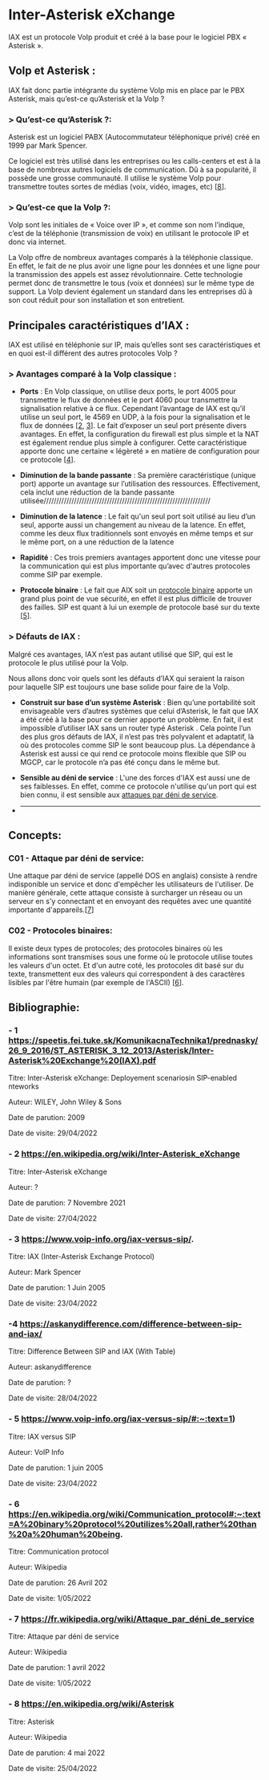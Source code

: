# Inter-Asterisk eXchange

IAX est un protocole VoIp produit et créé à la base pour le logiciel PBX « Asterisk ».

## VoIp et Asterisk :

IAX fait donc partie intégrante du système VoIp mis en place par le PBX Asterisk, mais qu’est-ce qu’Asterisk et la VoIp ?

### > Qu’est-ce qu’Asterisk ?:

Asterisk est un logiciel PABX (Autocommutateur téléphonique privé) créé en 1999 par Mark Spencer.

Ce logiciel est très utilisé dans les entreprises ou les calls-centers et est à la base de nombreux autres logiciels de communication. Dû à sa popularité, il possède une grosse communauté. Il utilise le système VoIp pour transmettre toutes sortes de médias (voix, vidéo, images, etc) [[8](https://en.wikipedia.org/wiki/Asterisk)].

### > Qu’est-ce que la VoIp ?:

VoIp sont les initiales de « Voice over IP », et comme son nom l’indique, c’est de la téléphonie (transmission de voix) en utilisant le protocole IP et donc via internet.

La VoIp offre de nombreux avantages comparés à la téléphonie classique. En effet, le fait de ne plus avoir une ligne pour les données et une ligne pour la transmission des appels est assez révolutionnaire. Cette technologie permet donc de transmettre le tous (voix et données) sur le même type de support. La VoIp devient également un standard dans les entreprises dû à son cout réduit pour son installation et son entretient.

## Principales caractéristiques d’IAX :

IAX est utilisé en téléphonie sur IP, mais qu’elles sont ses caractéristiques et en quoi est-il différent des autres protocoles VoIp ?

### > Avantages comparé à la VoIp classique :

-   **Ports** : En VoIp classique, on utilise deux ports, le port 4005 pour transmettre le flux de données et le port 4060 pour transmettre la signalisation relative à ce flux. Cependant l’avantage de IAX est qu’il utilise un seul port, le 4569 en UDP, à la fois pour la signalisation et le flux de données [[2](https://en.wikipedia.org/wiki/Inter-Asterisk_eXchange), [3](https://www.voip-info.org/iax-versus-sip/.)]. Le fait d’exposer un seul port présente divers avantages. En effet, la configuration du firewall est plus simple et la NAT est également rendue plus simple à configurer. Cette caractéristique apporte donc une certaine « légèreté » en matière de configuration pour ce protocole [[4](https://askanydifference.com/difference-between-sip-and-iax/)].

-   **Diminution de la bande passante** : Sa première caractéristique (unique port) apporte un avantage sur l’utilisation des ressources. Effectivement, cela inclut une réduction de la bande passante utilisée//////////////////////////////////////////////////////////////////

-   **Diminution de la latence** : Le fait qu'un seul port soit utilisé au lieu d’un seul, apporte aussi un changement au niveau de la latence. En effet, comme les deux flux traditionnels sont envoyés en même temps et sur le même port, on a une réduction de la latence

-   **Rapidité** : Ces trois premiers avantages apportent donc une vitesse pour la communication qui est plus importante qu’avec d'autres protocoles comme SIP par exemple.

-   **Protocole binaire** :
    Le fait que AIX soit un [protocole binaire]() apporte un grand plus point de vue sécurité, en effet il est plus difficile de trouver des failles. SIP est quant à lui un exemple de protocole basé sur du texte [[5](https://www.voip-info.org/iax-versus-sip/#:~:text=1)].

### > Défauts de IAX :

Malgré ces avantages, IAX n’est pas autant utilisé que SIP, qui est le protocole le plus utilisé pour la VoIp.

Nous allons donc voir quels sont les défauts d’IAX qui seraient la raison pour laquelle SIP est toujours une base solide pour faire de la VoIp.

-   **Construit sur base d’un système Asterisk** : Bien qu’une portabilité soit envisageable vers d’autres systèmes que celui d’Asterisk, le fait que IAX a été créé à la base pour ce dernier apporte un problème. En fait, il est impossible d’utiliser IAX sans un router typé Asterisk . Cela pointe l’un des plus gros défauts de IAX, il n’est pas très polyvalent et adaptatif, là où des protocoles comme SIP le sont beaucoup plus. La dépendance à Asterisk est aussi ce qui rend ce protocole moins flexible que SIP ou MGCP, car le protocole n’a pas été conçu dans le même but.

-   **Sensible au déni de service** : L'une des forces d'IAX est aussi une de ses faiblesses. En effet, comme ce protocole n'utilise qu'un port qui est bien connu, il est sensible aux [attaques par déni de service]().

-   ***

## **Concepts**:

### C01 - Attaque par déni de service:

Une attaque par déni de service (appellé DOS en anglais) consiste à rendre indisponible un service et donc d'empêcher les utilisateurs de l'utiliser. De manière générale, cette attaque consiste à surcharger un réseau ou un serveur en s'y connectant et en envoyant des requêtes avec une quantité importante d'appareils.[[7](https://fr.wikipedia.org/wiki/Attaque_par_déni_de_service)]

### C02 - Protocoles binaires:

Il existe deux types de protocoles; des protocoles binaires où les informations sont transmises sous une forme où le protocole utilise toutes les valeurs d'un octet. Et d'un autre coté, les protocoles dit basé sur du texte, transmettent eux des valeurs qui correspondent à des caractères lisibles par l'être humain (par exemple de l'ASCII) [[6](https://en.wikipedia.org/wiki/Communication_protocol#:~:text=A%20binary%20protocol%20utilizes%20all,rather%20than%20a%20human%20being)].

## **Bibliographie:**

### - 1 https://speetis.fei.tuke.sk/KomunikacnaTechnika1/prednasky/26_9_2016/ST_ASTERISK_3_12_2013/Asterisk/Inter-Asterisk%20Exchange%20(IAX).pdf

Titre: Inter-Asterisk eXchange: Deployement scenariosin SIP-enabled nteworks

Auteur: WILEY, John Wiley & Sons

Date de parution: 2009

Date de visite: 29/04/2022

### - 2 https://en.wikipedia.org/wiki/Inter-Asterisk_eXchange

Titre: Inter-Asterisk eXchange

Auteur: ?

Date de parution: 7 Novembre 2021

Date de visite: 27/04/2022

### - 3 https://www.voip-info.org/iax-versus-sip/.

Titre: IAX (Inter-Asterisk Exchange Protocol)

Auteur: Mark Spencer

Date de parution: 1 Juin 2005

Date de visite: 23/04/2022

### -4 https://askanydifference.com/difference-between-sip-and-iax/

Titre: Difference Between SIP and IAX (With Table)

Auteur: askanydifference

Date de parution: ?

Date de visite: 28/04/2022

### - 5 https://www.voip-info.org/iax-versus-sip/#:~:text=1)

Titre: IAX versus SIP

Auteur: VoIP Info

Date de parution: 1 juin 2005

Date de visite: 23/04/2022

### - 6 https://en.wikipedia.org/wiki/Communication_protocol#:~:text=A%20binary%20protocol%20utilizes%20all,rather%20than%20a%20human%20being.

Titre: Communication protocol

Auteur: Wikipedia

Date de parution: 26 Avril 202

Date de visite: 1/05/2022

### - 7 https://fr.wikipedia.org/wiki/Attaque_par_déni_de_service

Titre: Attaque par déni de service

Auteur: Wikipedia

Date de parution: 1 avril 2022

Date de visite: 1/05/2022

### - 8 https://en.wikipedia.org/wiki/Asterisk

Titre: Asterisk

Auteur: Wikipedia

Date de parution: 4 mai 2022

Date de visite: 25/04/2022
